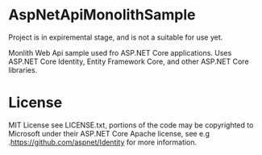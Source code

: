 # AspNetApiMonolithSample

Project is in expiremental stage, and is not a suitable for use yet.

Monlith Web Api sample used fro ASP.NET Core applications. Uses ASP.NET Core Identity, Entity Framework Core, and other ASP.NET Core libraries.


# License

MIT License see LICENSE.txt, portions of the code may be copyrighted to Microsoft under their ASP.NET Core Apache license, see e.g .https://github.com/aspnet/Identity for more information.
